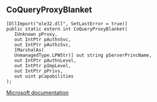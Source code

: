 ## CoQueryProxyBlanket

```
[DllImport("ole32.dll", SetLastError = true)]
public static extern int CoQueryProxyBlanket(
   IUnknown pProxy,
   out IntPtr pAuthnSvc,
   out IntPtr pAuthzSvc,
   [MarshalAs(
   UnmanagedType.LPWStr)] out string pServerPrincName,
   out IntPtr pAuthnLevel,
   out IntPtr pImpLevel,
   out IntPtr pPrivs,
   out uint pCapabilities
);
```

[Microsoft documentation](https://docs.microsoft.com/en-us/windows/win32/api/combaseapi/nf-combaseapi-coqueryproxyblanket)
